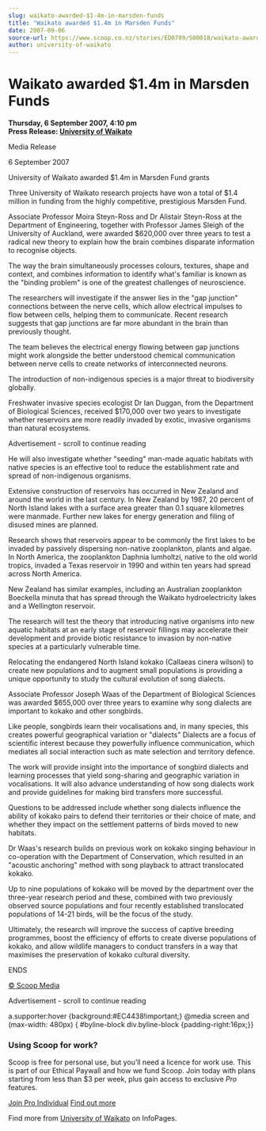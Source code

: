 ```yaml
---
slug: waikato-awarded-$1-4m-in-marsden-funds
title: "Waikato awarded $1.4m in Marsden Funds"
date: 2007-09-06
source-url: https://www.scoop.co.nz/stories/ED0709/S00018/waikato-awarded-14m-in-marsden-funds.htm
author: university-of-waikato
---
```

Waikato awarded $1.4m in Marsden Funds
======================================

**Thursday, 6 September 2007, 4:10 pm**  
**Press Release: [University of Waikato](https://info.scoop.co.nz/University_of_Waikato)**

Media Release

6 September 2007

  
University of Waikato awarded $1.4m in Marsden Fund grants

Three University of Waikato research projects have won a total of $1.4 million in funding from the highly competitive, prestigious Marsden Fund.

Associate Professor Moira Steyn-Ross and Dr Alistair Steyn-Ross at the Department of Engineering, together with Professor James Sleigh of the University of Auckland, were awarded $620,000 over three years to test a radical new theory to explain how the brain combines disparate information to recognise objects.

The way the brain simultaneously processes colours, textures, shape and context, and combines information to identify what's familiar is known as the "binding problem" is one of the greatest challenges of neuroscience.

The researchers will investigate if the answer lies in the "gap junction" connections between the nerve cells, which allow electrical impulses to flow between cells, helping them to communicate. Recent research suggests that gap junctions are far more abundant in the brain than previously thought.

The team believes the electrical energy flowing between gap junctions might work alongside the better understood chemical communication between nerve cells to create networks of interconnected neurons.

The introduction of non-indigenous species is a major threat to biodiversity globally.

Freshwater invasive species ecologist Dr Ian Duggan, from the Department of Biological Sciences, received $170,000 over two years to investigate whether reservoirs are more readily invaded by exotic, invasive organisms than natural ecosystems.

Advertisement - scroll to continue reading





He will also investigate whether "seeding" man-made aquatic habitats with native species is an effective tool to reduce the establishment rate and spread of non-indigenous organisms.

Extensive construction of reservoirs has occurred in New Zealand and around the world in the last century. In New Zealand by 1987, 20 percent of North Island lakes with a surface area greater than 0.1 square kilometres were manmade. Further new lakes for energy generation and filing of disused mines are planned.

Research shows that reservoirs appear to be commonly the first lakes to be invaded by passively dispersing non-native zooplankton, plants and algae. In North America, the zooplankton Daphnia lumholtzi, native to the old world tropics, invaded a Texas reservoir in 1990 and within ten years had spread across North America.

New Zealand has similar examples, including an Australian zooplankton Boeckella minuta that has spread through the Waikato hydroelectricity lakes and a Wellington reservoir.

The research will test the theory that introducing native organisms into new aquatic habitats at an early stage of reservoir fillings may accelerate their development and provide biotic resistance to invasion by non-native species at a particularly vulnerable time.

Relocating the endangered North Island kokako (Callaeas cinera wilsoni) to create new populations and to augment small populations is providing a unique opportunity to study the cultural evolution of song dialects.

Associate Professor Joseph Waas of the Department of Biological Sciences was awarded $655,000 over three years to examine why song dialects are important to kokako and other songbirds.

Like people, songbirds learn their vocalisations and, in many species, this creates powerful geographical variation or "dialects" Dialects are a focus of scientific interest because they powerfully influence communication, which mediates all social interaction such as mate selection and territory defence.

The work will provide insight into the importance of songbird dialects and learning processes that yield song-sharing and geographic variation in vocalisations. It will also advance understanding of how song dialects work and provide guidelines for making bird transfers more successful.

Questions to be addressed include whether song dialects influence the ability of kokako pairs to defend their territories or their choice of mate, and whether they impact on the settlement patterns of birds moved to new habitats.

Dr Waas's research builds on previous work on kokako singing behaviour in co-operation with the Department of Conservation, which resulted in an "acoustic anchoring" method with song playback to attract translocated kokako.

Up to nine populations of kokako will be moved by the department over the three-year research period and these, combined with two previously observed source populations and four recently established translocated populations of 14-21 birds, will be the focus of the study.

Ultimately, the research will improve the success of captive breeding programmes, boost the efficiency of efforts to create diverse populations of kokako, and allow wildlife managers to conduct transfers in a way that maximises the preservation of kokako cultural diversity.

ENDS

[© Scoop Media](http://www.scoop.co.nz/about/terms.html)  

Advertisement - scroll to continue reading



a.supporter:hover {background:#EC4438!important;} @media screen and (max-width: 480px) { #byline-block div.byline-block {padding-right:16px;}}

### Using Scoop for work?

Scoop is free for personal use, but you’ll need a licence for work use. This is part of our Ethical Paywall and how we fund Scoop. Join today with plans starting from less than $3 per week, plus gain access to exclusive _Pro_ features.  
  
[Join Pro Individual](https://pro.scoop.co.nz/Individual/?from=ProIn24) [Find out more](https://pro.scoop.co.nz/using-scoop-for-work/?from=ProIn24)

Find more from [University of Waikato](https://info.scoop.co.nz/University_of_Waikato) on InfoPages.